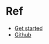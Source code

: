 # Ref
* [Get started](http://vitalets.github.io/x-editable/docs.html)
* [Github](https://github.com/vitalets/x-editable)





